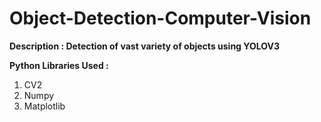 # Object-Detection-Computer-Vision
__Description : Detection of vast variety of objects using YOLOV3__

__Python Libraries Used :__

1. CV2
2. Numpy
3. Matplotlib
